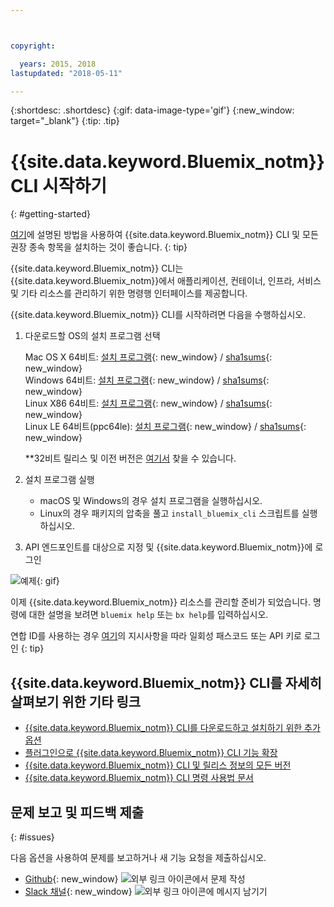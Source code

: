 ```yaml
---



copyright:

  years: 2015, 2018
lastupdated: "2018-05-11"

---
```



{:shortdesc: .shortdesc}
{:gif: data-image-type='gif'}
{:new_window: target="_blank"}
{:tip: .tip}



# {{site.data.keyword.Bluemix_notm}} CLI 시작하기
{: #getting-started}

[여기](/docs/cli/index.html)에 설명된 방법을 사용하여 {{site.data.keyword.Bluemix_notm}} CLI 및 모든 권장 종속 항목을 설치하는 것이 좋습니다.
{: tip}


{{site.data.keyword.Bluemix_notm}} CLI는 {{site.data.keyword.Bluemix_notm}}에서 애플리케이션, 컨테이너, 인프라, 서비스 및 기타 리소스를 관리하기 위한 명령행 인터페이스를 제공합니다. 


{{site.data.keyword.Bluemix_notm}} CLI를 시작하려면 다음을 수행하십시오.

1. 다운로드할 OS의 설치 프로그램 선택
   
   Mac OS X 64비트: [설치 프로그램](https://clis.ng.bluemix.net/download/bluemix-cli/latest/osx){: new_window} / [sha1sums](https://clis.ng.bluemix.net/download/bluemix-cli/latest/osx/checksum){: new_window} <br>
   Windows 64비트: [설치 프로그램](https://clis.ng.bluemix.net/download/bluemix-cli/latest/win64){: new_window} / [sha1sums](https://clis.ng.bluemix.net/download/bluemix-cli/latest/win64/checksum){: new_window} <br>
   Linux X86 64비트: [설치 프로그램](https://clis.ng.bluemix.net/download/bluemix-cli/latest/linux64){: new_window} / [sha1sums](https://clis.ng.bluemix.net/download/bluemix-cli/latest/linux64/checksum){: new_window} <br>
   Linux LE 64비트(ppc64le): [설치 프로그램](https://clis.ng.bluemix.net/download/bluemix-cli/latest/ppc64le){: new_window} / [sha1sums](https://clis.ng.bluemix.net/download/bluemix-cli/latest/ppc64le/checksum){: new_window} <br>
  
   **32비트 릴리스 및 이전 버전은 [여기서](all_versions.html) 찾을 수 있습니다.

1. 설치 프로그램 실행
   * macOS 및 Windows의 경우 설치 프로그램을 실행하십시오.
   * Linux의 경우 패키지의 압축을 풀고 `install_bluemix_cli` 스크립트를 실행하십시오.

1. API 엔드포인트를 대상으로 지정 및 {{site.data.keyword.Bluemix_notm}}에 로그인

  ![예제](example.gif){: gif}

이제 {{site.data.keyword.Bluemix_notm}} 리소스를 관리할 준비가 되었습니다. 명령에 대한 설명을 보려면 `bluemix help` 또는 `bx help`를 입력하십시오. 

연합 ID를 사용하는 경우 [여기](https://console.bluemix.net/docs/iam/login_fedid.html#federated_id)의 지시사항을 따라 일회성 패스코드 또는 API 키로 로그인  {: tip}

## {{site.data.keyword.Bluemix_notm}} CLI를 자세히 살펴보기 위한 기타 링크

* [{{site.data.keyword.Bluemix_notm}} CLI를 다운로드하고 설치하기 위한 추가 옵션](download_cli.html)
* [플러그인으로 {{site.data.keyword.Bluemix_notm}} CLI 기능 확장](extend_cli.html)
* [{{site.data.keyword.Bluemix_notm}} CLI 및 릴리스 정보의 모든 버전](all_versions.html)
* [{{site.data.keyword.Bluemix_notm}} CLI 명령 사용법 문서](bx_cli.html)


## 문제 보고 및 피드백 제출
{: #issues}

다음 옵션을 사용하여 문제를 보고하거나 새 기능 요청을 제출하십시오.
 * [Github](https://github.com/IBM-Bluemix/bluemix-cli-release/issues){: new_window} ![외부 링크 아이콘](../../../icons/launch-glyph.svg)에서 문제 작성
 * [Slack 채널](https://dwopen.slack.com/messages/bluemix-cli/){: new_window} ![외부 링크 아이콘](../../../icons/launch-glyph.svg)에 메시지 남기기
